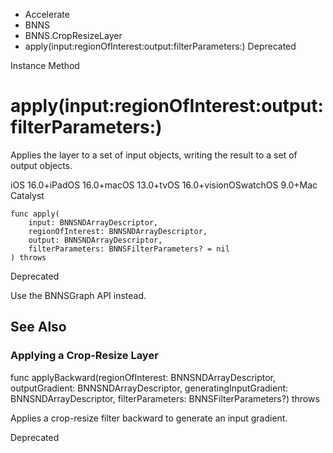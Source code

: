 

- Accelerate
- BNNS
- BNNS.CropResizeLayer
-  apply(input:regionOfInterest:output:filterParameters:) Deprecated

Instance Method

# apply(input:regionOfInterest:output:filterParameters:)

Applies the layer to a set of input objects, writing the result to a set of output objects.

iOS 16.0+iPadOS 16.0+macOS 13.0+tvOS 16.0+visionOSwatchOS 9.0+Mac Catalyst

``` source
func apply(
    input: BNNSNDArrayDescriptor,
    regionOfInterest: BNNSNDArrayDescriptor,
    output: BNNSNDArrayDescriptor,
    filterParameters: BNNSFilterParameters? = nil
) throws
```

Deprecated

Use the BNNSGraph API instead.

## See Also

### Applying a Crop-Resize Layer

func applyBackward(regionOfInterest: BNNSNDArrayDescriptor, outputGradient: BNNSNDArrayDescriptor, generatingInputGradient: BNNSNDArrayDescriptor, filterParameters: BNNSFilterParameters?) throws

Applies a crop-resize filter backward to generate an input gradient.

Deprecated

